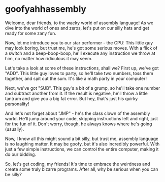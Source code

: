 # goofyahhassembly

Welcome, dear friends, to the wacky world of assembly language! As we dive into the world of ones and zeros, let's put on our silly hats and get ready for some zany fun.

Now, let me introduce you to our star performer - the CPU! This little guy may look boring, but trust me, he's got some serious moves. With a flick of a switch and a beep-boop-boop, he'll execute any instruction we throw at him, no matter how ridiculous it may seem.

Let's take a look at some of these instructions, shall we? First up, we've got "ADD". This little guy loves to party, so he'll take two numbers, toss them together, and spit out the sum. It's like a math party in your computer!

Next, we've got "SUB". This guy's a bit of a grump, so he'll take one number and subtract another from it. If the result is negative, he'll throw a little tantrum and give you a big fat error. But hey, that's just his quirky personality!

And let's not forget about "JMP" - he's the class clown of the assembly world. He'll jump around your code, skipping instructions left and right, just for the fun of it. Don't worry, though, he always knows where he's going (usually).

Now, I know all this might sound a bit silly, but trust me, assembly language is no laughing matter. It may be goofy, but it's also incredibly powerful. With just a few simple instructions, we can control the entire computer, making it do our bidding.

So, let's get coding, my friends! It's time to embrace the weirdness and create some truly bizarre programs. After all, why be serious when you can be silly?
